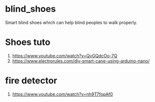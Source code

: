 # blind_shoes
Smart blind shoes which can help blind peoples to walk properly.
# Shoes tuto
1. https://www.youtube.com/watch?v=QvGQdcOo-7Q
2. https://www.electrorules.com/diy-smart-cane-using-arduino-nano/
# fire detector
1. https://www.youtube.com/watch?v=nh9T7fopAf0
